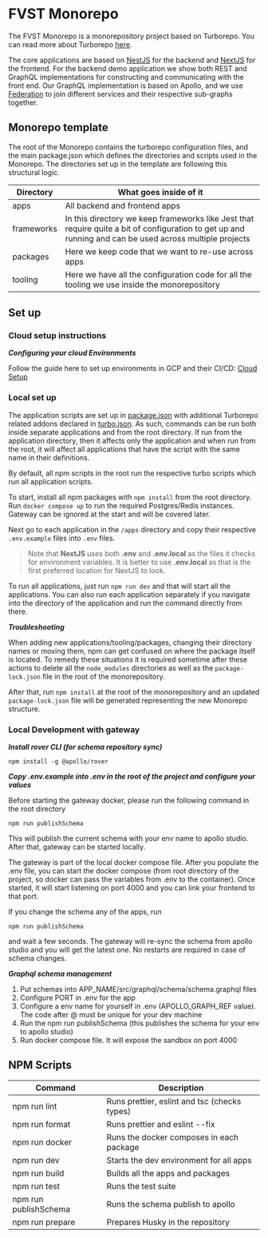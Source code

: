 # FVST Monorepo

The FVST Monorepo is a monorepository project based on Turborepo. You can read more about Turborepo
[here](https://turbo.build/repo/docs).

The core applications are based on [NestJS](https://docs.nestjs.com/) for the backend
and [NextJS](https://nextjs.org/docs) for the frontend. For the backend demo application we show both REST and GraphQL
implementations for constructing and communicating with the front end. Our GraphQL implementation is based on Apollo,
and we use [Federation](https://www.apollographql.com/docs/federation) to join different services and their respective
sub-graphs together.

## Monorepo template

The root of the Monorepo contains the turborepo configuration files, and the main package.json which defines the
directories and scripts used in the Monorepo. The directories set up in the template are following this structural
logic.

| Directory  | What goes inside of it                                                                                                                                  |
| ---------- | ------------------------------------------------------------------------------------------------------------------------------------------------------- |
| apps       | All backend and frontend apps                                                                                                                           |
| frameworks | In this directory we keep frameworks like Jest that require quite a bit of configuration to get up and running and can be used across multiple projects |
| packages   | Here we keep code that we want to re-use across apps                                                                                                    |
| tooling    | Here we have all the configuration code for all the tooling we use inside the monorepository                                                            |

## Set up

### Cloud setup instructions

**_Configuring your cloud Environments_**

Follow the guide here to set up environments in GCP and their CI/CD: [Cloud Setup](docs/initial_setup/README.md)

### Local set up

The application scripts are set up in [package.json](package.json) with additional Turborepo related addons declared
in [turbo.json](turbo.json). As such, commands can be run both inside separate applications and from the root directory.
If run from the application directory, then it affects only the application and when run from the root, it will affect
all
applications that have the script with the same name in their definitions.

By default, all npm scripts in the root run the respective turbo scripts which run all application scripts.

To start, install all npm packages with `npm install` from the root directory. Run `docker compose up` to run the
required Postgres/Redis instances. Gateway can be ignored at the start and will be covered later.

Next go to each application in the `/apps` directory and copy their respective `.env.example` files into `.env` files.

> Note that **NextJS** uses both **.env** and **.env.local** as the files it checks for environment variables. It is
> better to use **.env.local** as that is the first preferred location for NextJS to look.

To run all applications, just run `npm run dev` and that will start all the applications. You can also run each
application separately if you navigate into the directory of the application and run the command directly from there.

**_Troubleshooting_**

When adding new applications/tooling/packages, changing their directory names or moving them, npm can get confused on
where the package itself is located. To remedy these situations it is required sometime after these actions to delete
all the `node_modules` directories as well as the `package-lock.json` file in the root of the monorepository.

After that, run `npm install` at the root of the monorepository and an updated `package-lock.json` file will be
generated representing the new Monorepo structure.

### Local Development with gateway

**_Install rover CLI (for schema repository sync)_**

```
npm install -g @apollo/rover
```

**_Copy .env.example into .env in the root of the project and configure your values_**

Before starting the gateway docker, please run the following command in the root directory

```
npm run publishSchema
```

This will publish the current schema with your env name to apollo studio. After that, gateway can be started locally.

The gateway is part of the local docker compose file. After you populate the .env file, you can start the docker
compose (from root directory of the project, so docker can pass the variables from .env to the container).
Once started, it will start listening on port 4000 and you can link your frontend to that port.

If you change the schema any of the apps, run

```
npm run publishSchema
```

and wait a few seconds. The gateway will re-sync the schema from apollo studio and you will get the latest one. No
restarts are required in case of schema changes.

**_Graphql schema management_**

1. Put schemas into APP_NAME/src/graphql/schema/schema.graphql files
2. Configure PORT in .env for the app
3. Configure a env name for yourself in .env (APOLLO_GRAPH_REF value). The code after @ must be unique for your dev
   machine
4. Run the npm run publishSchema (this publishes the schema for your env to apollo studio)
5. Run docker compose file. It will expose the sandbox on port 4000

## NPM Scripts

| Command               | Description                                  |
| --------------------- | -------------------------------------------- |
| npm run lint          | Runs prettier, eslint and tsc (checks types) |
| npm run format        | Runs prettier and eslint --fix               |
| npm run docker        | Runs the docker composes in each package     |
| npm run dev           | Starts the dev environment for all apps      |
| npm run build         | Builds all the apps and packages             |
| npm run test          | Runs the test suite                          |
| npm run publishSchema | Runs the schema publish to apollo            |
| npm run prepare       | Prepares Husky in the repository             |
